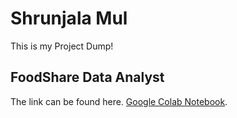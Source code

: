 # Shrunjala Mul

This is my Project Dump!

## FoodShare Data Analyst
The link can be found here. [Google Colab Notebook](https://gist.github.com/shrunjala/770c45336436314c5d834abcb954d59a.js).
